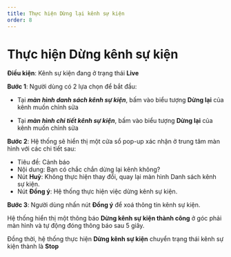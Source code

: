 ```yaml
---
title: Thực hiện Dừng lại kênh sự kiện
order: 8
---
```


# Thực hiện Dừng kênh sự kiện

**Điều kiện**: Kênh sự kiện đang ở trạng thái **Live** 

**Bước 1**: Người dùng có 2 lựa chọn để bắt đầu:

- Tại ***màn hình danh sách kênh sự kiện***, bấm vào biểu tượng **Dừng lại** của kênh muốn chỉnh sửa

- Tại ***màn hình chi tiết kênh sự kiện***, bấm vào biểu tượng **Dừng lại** của kênh muốn chỉnh sửa

**Bước 2**: Hệ thống sẽ hiển thị một cửa sổ pop-up xác nhận ở trung tâm màn hình với các chi tiết sau:

- Tiêu đề: Cảnh báo
- Nội dung: Bạn có chắc chắn dừng lại kênh không?
- Nút **Huỷ**: Không thực hiện thay đổi, quay lại màn hình Danh sách kênh sự kiện.
- Nút **Đồng ý**: Hệ thống thực hiện việc dừng kênh sự kiện.

**Bước 3**: Người dùng nhấn nút **Đồng ý** để xoá thông tin kênh sự kiện. 

Hệ thống hiển thị một thông báo **Dừng kênh sự kiện thành công** ở góc phải màn hình và tự động đóng thông báo sau 5 giây.

Đồng thời, hệ thống thực hiện **Dừng kênh sự kiện** chuyển trạng thái kênh sự kiện thành là **Stop** 